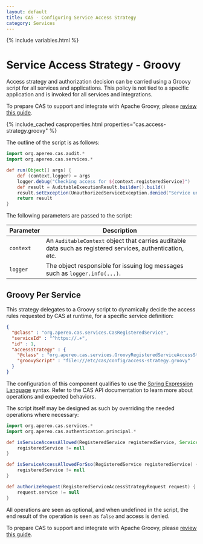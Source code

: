 ```yaml
---
layout: default
title: CAS - Configuring Service Access Strategy
category: Services
---
```


{% include variables.html %}

# Service Access Strategy - Groovy

Access strategy and authorization decision can be carried using a Groovy script for all services and applications. This policy
is not tied to a specific application and is invoked for all services and integrations.

To prepare CAS to support and integrate with Apache Groovy, please [review this guide](../integration/Apache-Groovy-Scripting.html).

{% include_cached casproperties.html properties="cas.access-strategy.groovy" %}

The outline of the script is as follows:

```groovy
import org.apereo.cas.audit.*
import org.apereo.cas.services.*

def run(Object[] args) {
    def (context,logger) = args
    logger.debug("Checking access for ${context.registeredService}")
    def result = AuditableExecutionResult.builder().build()
    result.setException(UnauthorizedServiceException.denied("Service unauthorized"))
    return result
}
```

The following parameters are passed to the script:

| Parameter | Description                                                                                                |
|-----------|------------------------------------------------------------------------------------------------------------|
| `context` | An `AuditableContext` object that carries auditable data such as registered services, authentication, etc. |
| `logger`  | The object responsible for issuing log messages such as `logger.info(...)`.                                |

## Groovy Per Service

This strategy delegates to a Groovy script to dynamically decide the access rules requested by CAS at runtime, for a specific service definition:

```json
{
  "@class" : "org.apereo.cas.services.CasRegisteredService",
  "serviceId" : "^https://.+",
  "id" : 1,
  "accessStrategy" : {
    "@class" : "org.apereo.cas.services.GroovyRegisteredServiceAccessStrategy",
    "groovyScript" : "file:///etc/cas/config/access-strategy.groovy"
  }
}
```

The configuration of this component qualifies to use the [Spring Expression Language](../configuration/Configuration-Spring-Expressions.html)
syntax. Refer to the CAS API documentation to learn more about operations and expected behaviors.

The script itself may be designed as such by overriding the needed operations where necessary:

```groovy
import org.apereo.cas.services.*
import org.apereo.cas.authentication.principal.*

def isServiceAccessAllowed(RegisteredService registeredService, Service service) {
    registeredService != null
}

def isServiceAccessAllowedForSso(RegisteredService registeredService) {
    registeredService != null
}

def authorizeRequest(RegisteredServiceAccessStrategyRequest request) {
    request.service != null
}
```
     
All operations are seen as optional, and when undefined in the script, 
the end result of the operation is seen as `false` and access is denied.

To prepare CAS to support and integrate with Apache Groovy, please [review this guide](../integration/Apache-Groovy-Scripting.html).
